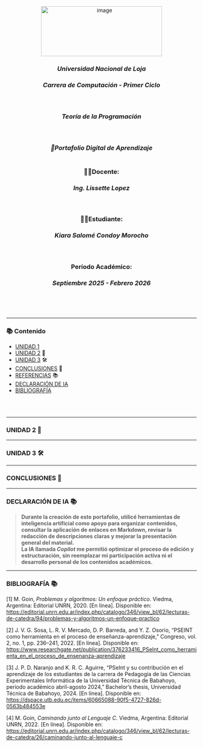 <div align="center"> 
 <img width="320" height="132" alt="image" src="https://github.com/user-attachments/assets/e533f931-15cc-4298-94ed-267c0181a5dd" /> <br>

### ***Universidad Nacional de Loja***
### *__Carrera de Computación - Primer Ciclo__*<br><br><br>
### *Teoría de la Programación*<br><br><br>
### *💼Portafolio Digital de Aprendizaje*<br><br>
### **👩‍🏫Docente:**
###  _Ing. Lissette Lopez_<br><br><br>
### **👩‍🎓Estudiante:**
### _Kiara Salomé Condoy Morocho_<br><br><br>
### Período Académico:
### *Septiembre 2025 - Febrero 2026*
<br><br><br> 
 </div>  
 
---
### 📚 Contenido
- [UNIDAD 1](Unidad%201.md)
- [UNIDAD 2]() 🧠
- [UNIDAD 3]() 🛠️
- [CONCLUSIONES]() 📝
- [REFERENCIAS]() 📚
- [DECLARACIÓN DE IA]()
- [BIBLIOGRAFÍA]()
   
<br><br>

---
### UNIDAD 2 🧠



---
### UNIDAD 3 🛠️



---
### CONCLUSIONES 📝



---
### DECLARACIÓN DE IA 📚
> **Durante la creación de este portafolio, utilicé herramientas de inteligencia artificial como apoyo para organizar contenidos, consultar la aplicación de enlaces en Markdown, revisar la redacción de descripciones claras y mejorar la presentación general del material.**  
> **La IA llamada *Copilot* me permitió optimizar el proceso de edición y estructuración, sin reemplazar mi participación activa ni el desarrollo personal de los contenidos académicos.**

---
### BIBLIOGRAFÍA 📚

[1] M. Goin, *Problemas y algoritmos: Un enfoque práctico*. Viedma, Argentina: Editorial UNRN, 2020. [En línea]. Disponible en: https://editorial.unrn.edu.ar/index.php/catalogo/346/view_bl/62/lecturas-de-catedra/94/problemas-y-algoritmos-un-enfoque-practico

[2] J. V. G. Sosa, L. R. V. Mercado, D. P. Barreda, and Y. Z. Osorio, “PSEINT como herramienta en el proceso de enseñanza-aprendizaje,” Congreso, vol. 2, no. 1, pp. 236–241, 2022. [En línea]. Disponible en: https://www.researchgate.net/publication/376233416_PSeInt_como_herramienta_en_el_proceso_de_ensenanza-aprendizaje

[3] J. P. D. Naranjo and K. R. C. Aguirre, “PSeInt y su contribución en el aprendizaje de los estudiantes de la carrera de Pedagogía de las Ciencias Experimentales Informática de la Universidad Técnica de Babahoyo, periodo académico abril-agosto 2024,” Bachelor’s thesis, Universidad Técnica de Babahoyo, 2024.
[En línea]. Disponible en: https://dspace.utb.edu.ec/items/60665088-90f5-4727-826d-0563b484553e

[4]  M. Goin, *Caminando junto al Lenguaje C*. Viedma, Argentina: Editorial UNRN, 2022. [En línea]. Disponible en: https://editorial.unrn.edu.ar/index.php/catalogo/346/view_bl/62/lecturas-de-catedra/26/caminando-junto-al-lenguaje-c

